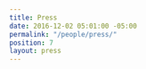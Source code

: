 ```yaml
---
title: Press
date: 2016-12-02 05:01:00 -05:00
permalink: "/people/press/"
position: 7
layout: press
---
```



